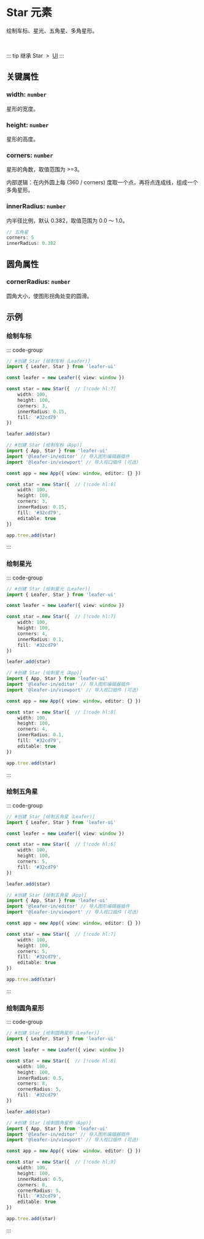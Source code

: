 <script setup>
import Case from '/component/Case.vue'
</script>

# Star 元素

绘制车标、星光、五角星、多角星形。

<case name="Star" editor=false></case>

<br/>

::: tip 继承
Star &nbsp;>&nbsp; [UI](./UI.md)
:::

## 关键属性

### width: `number`

星形的宽度。

### height: `number`

星形的高度。

### corners: `number`

星形的角数，取值范围为 >=3。

内部逻辑：在内外圆上每 (360 / corners) 度取一个点，再将点连成线，组成一个多角星形。

### innerRadius: `number`

内半径比例，默认 0.382，取值范围为 0.0 ～ 1.0。

```ts
// 五角星
corners: 5
innerRadius: 0.382
```

## 圆角属性

### cornerRadius: `number`

圆角大小，使图形拐角处变的圆滑。

<!-- ## 继承元素

### [UI](./UI.md) -->

<!-- ## API

### [Star](/api/classes/Star.md) -->

## 示例

<case name="Star" index=0 editor=false></case>

### 绘制车标

::: code-group
```ts
// #创建 Star [绘制车标（Leafer)]
import { Leafer, Star } from 'leafer-ui'

const leafer = new Leafer({ view: window })

const star = new Star({  // [!code hl:7]
    width: 100,
    height: 100,
    corners: 3,
    innerRadius: 0.15,
    fill: '#32cd79'
})

leafer.add(star)
```
```ts
// #创建 Star [绘制车标（App)]
import { App, Star } from 'leafer-ui'
import '@leafer-in/editor' // 导入图形编辑器插件
import '@leafer-in/viewport' // 导入视口插件 (可选)

const app = new App({ view: window, editor: {} })

const star = new Star({  // [!code hl:8]
    width: 100,
    height: 100,
    corners: 3,
    innerRadius: 0.15,
    fill: '#32cd79',
    editable: true
})

app.tree.add(star)
```
:::

<case name="Star" index=1 editor=false></case>

### 绘制星光

::: code-group
```ts
// #创建 Star [绘制星光（Leafer)]
import { Leafer, Star } from 'leafer-ui'

const leafer = new Leafer({ view: window })

const star = new Star({  // [!code hl:7]
    width: 100,
    height: 100,
    corners: 4,
    innerRadius: 0.1,
    fill: '#32cd79'
})

leafer.add(star)
```
```ts
// #创建 Star [绘制星光（App)]
import { App, Star } from 'leafer-ui'
import '@leafer-in/editor' // 导入图形编辑器插件
import '@leafer-in/viewport' // 导入视口插件 (可选)

const app = new App({ view: window, editor: {} })

const star = new Star({  // [!code hl:8]
    width: 100,
    height: 100,
    corners: 4,
    innerRadius: 0.1,
    fill: '#32cd79',
    editable: true
})

app.tree.add(star)
```
:::

<case name="Star" index=2 editor=false></case>

### 绘制五角星

::: code-group
```ts
// #创建 Star [绘制五角星（Leafer)]
import { Leafer, Star } from 'leafer-ui'

const leafer = new Leafer({ view: window })

const star = new Star({  // [!code hl:6]
    width: 100,
    height: 100,
    corners: 5,
    fill: '#32cd79'
})

leafer.add(star)
```
```ts
// #创建 Star [绘制五角星（App)]
import { App, Star } from 'leafer-ui'
import '@leafer-in/editor' // 导入图形编辑器插件
import '@leafer-in/viewport' // 导入视口插件 (可选)

const app = new App({ view: window, editor: {} })

const star = new Star({  // [!code hl:7]
    width: 100,
    height: 100,
    corners: 5,
    fill: '#32cd79',
    editable: true
})

app.tree.add(star)
```
:::

<case name="Star" index=5 editor=false></case>

### 绘制圆角星形

::: code-group
```ts
// #创建 Star [绘制圆角星形（Leafer)]
import { Leafer, Star } from 'leafer-ui'

const leafer = new Leafer({ view: window })

const star = new Star({  // [!code hl:8]
    width: 100,
    height: 100,
    innerRadius: 0.5,
    corners: 8,
    cornerRadius: 5,
    fill: '#32cd79'
})

leafer.add(star)
```
```ts
// #创建 Star [绘制圆角星形（App)]
import { App, Star } from 'leafer-ui'
import '@leafer-in/editor' // 导入图形编辑器插件
import '@leafer-in/viewport' // 导入视口插件 (可选)

const app = new App({ view: window, editor: {} })

const star = new Star({  // [!code hl:9]
    width: 100,
    height: 100,
    innerRadius: 0.5,
    corners: 8,
    cornerRadius: 5,
    fill: '#32cd79',
    editable: true
})

app.tree.add(star)
```
:::
